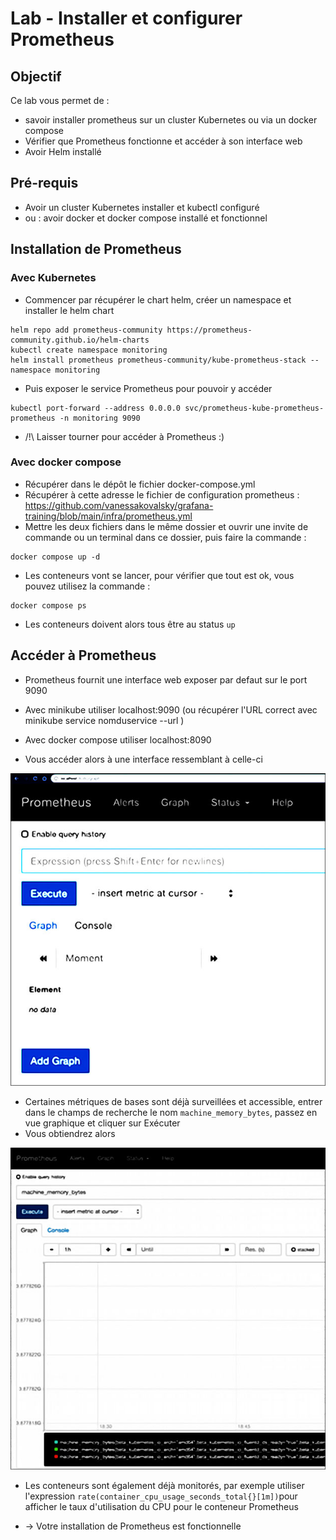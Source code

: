 # Lab - Installer et configurer Prometheus

## Objectif

Ce lab vous permet de : 

* savoir installer prometheus sur un cluster Kubernetes ou via un docker compose
* Vérifier que Prometheus fonctionne et accéder à son interface web
* Avoir Helm installé

## Pré-requis 

* Avoir un cluster Kubernetes installer et kubectl configuré
* ou : avoir docker et docker compose installé et fonctionnel

## Installation de Prometheus

### Avec Kubernetes

* Commencer par récupérer le chart helm, créer un namespace et installer le helm chart
```
helm repo add prometheus-community https://prometheus-community.github.io/helm-charts
kubectl create namespace monitoring
helm install prometheus prometheus-community/kube-prometheus-stack --namespace monitoring
```
* Puis exposer le service Prometheus pour pouvoir y accéder 
```
kubectl port-forward --address 0.0.0.0 svc/prometheus-kube-prometheus-prometheus -n monitoring 9090 
```
* /!\ Laisser tourner pour accéder à Prometheus :)

### Avec docker compose

* Récupérer dans le dépôt le fichier docker-compose.yml
* Récupérer à cette adresse le fichier de configuration prometheus : https://github.com/vanessakovalsky/grafana-training/blob/main/infra/prometheus.yml
* Mettre les deux fichiers dans le même dossier et ouvrir une invite de commande ou un terminal dans ce dossier, puis faire la commande :
```
docker compose up -d
```
* Les conteneurs vont se lancer, pour vérifier que tout est ok, vous pouvez utilisez la commande :
```
docker compose ps 
```
* Les conteneurs doivent alors tous être au status `up`

## Accéder à Prometheus

* Prometheus fournit une interface web exposer par defaut sur le port 9090
* Avec minikube utiliser localhost:9090 (ou récupérer l'URL correct avec minikube service nomduservice --url )
* Avec docker compose utiliser localhost:8090 

* Vous accéder alors à une interface ressemblant à celle-ci

![](img/Console-Prometheus.jpg)

* Certaines métriques de bases sont déjà surveillées et accessible, entrer dans le champs de recherche le nom `machine_memory_bytes`, passez en vue graphique et cliquer sur Exécuter 
* Vous obtiendrez alors

![](img/La-chaine-metrique-de-Prometheus.jpg)

* Les conteneurs sont également déjà monitorés, par exemple utiliser l'expression `rate(container_cpu_usage_seconds_total{}[1m])`pour afficher le taux d'utilisation du CPU pour le conteneur Prometheus 

* -> Votre installation de Prometheus est fonctionnelle
